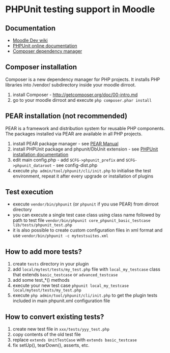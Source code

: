 PHPUnit testing support in Moodle
==================================


Documentation
-------------
* [Moodle Dev wiki](http://docs.moodle.org/dev/PHPUnit)
* [PHPUnit online documentation](http://www.phpunit.de/manual/current/en/)
* [Composer dependency manager](http://getcomposer.org/)


Composer installation
---------------------
Composer is a new dependency manager for PHP projects.
It installs PHP libraries into /vendor/ subdirectory inside your moodle dirroot.

1. install Composer - http://getcomposer.org/doc/00-intro.md
2. go to your moodle dirroot and execute `php composer.phar install`


PEAR installation (not recommended)
-----------------------------------
PEAR is a framework and distribution system for reusable PHP components.
The packages installed via PEAR are available in all PHP projects.

1. install PEAR package manager - see [PEAR Manual](http://pear.php.net/manual/en/installation.php)
2. install PHPUnit package and phpunit/DbUnit extension - see [PHPUnit installation documentation](http://www.phpunit.de/manual/current/en/installation.html)
3. edit main config.php - add `$CFG->phpunit_prefix` and `$CFG->phpunit_dataroot` - see config-dist.php
4. execute `php admin/tool/phpunit/cli/init.php` to initialise the test environment, repeat it after every upgrade or installation of plugins


Test execution
--------------
* execute `vendor/bin/phpunit` (or `phpunit` if you use PEAR) from dirroot directory
* you can execute a single test case class using class name followed by path to test file `vendor/bin/phpunit core_phpunit_basic_testcase lib/tests/phpunit_test.php`
* it is also possible to create custom configuration files in xml format and use `vendor/bin/phpunit -c mytestsuites.xml`


How to add more tests?
----------------------
1. create `tests` directory in your plugin
2. add `local/mytest/tests/my_test.php` file with `local_my_testcase` class that extends `basic_testcase` or `advanced_testcase`
3. add some test_*() methods
4. execute your new test case `phpunit local_my_testcase local/mytest/tests/my_test.php`
5. execute `php admin/tool/phpunit/cli/init.php` to get the plugin tests included in main phpunit.xml configuration file


How to convert existing tests?
------------------------------
1. create new test file in `xxx/tests/yyy_test.php`
2. copy contents of the old test file
3. replace `extends UnitTestCase` with `extends basic_testcase`
4. fix setUp(), tearDown(), asserts, etc.
